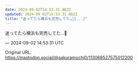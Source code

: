 ```yaml
---
date: 2024-09-02T14:53:31.862Z
updated: 2024-09-02T14:53:31.862Z
title: "迷ってたら横浜も完売してた…🥲[...]"
---
```


<p>迷ってたら横浜も完売してた…🥲</p>

&mdash; 2024-09-02 14:53:31 UTC

Original URL: https://mastodon.social/@sakuramochi0/113068527575012200
